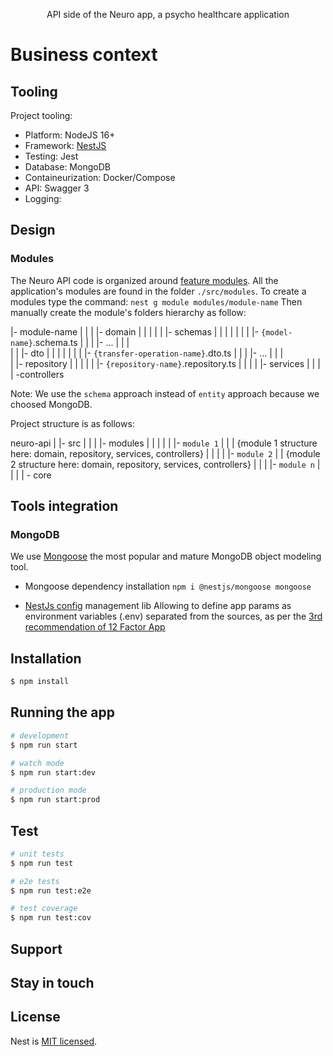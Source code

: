 <p align="center">
  API side of the Neuro app, a psycho healthcare application
</p>

# Business context


## Tooling
Project tooling:

- Platform: NodeJS 16+
- Framework: [NestJS](https://docs.nestjs.com/)
- Testing: Jest
- Database: MongoDB
- Containeurization: Docker/Compose
- API: Swagger 3
- Logging: 


## Design

### Modules
The Neuro API code is organized around [feature modules](https://docs.nestjs.com/modules).
All the application's modules are found in the folder `./src/modules`.
To create a modules type the command: `nest g module modules/module-name`
Then manually create the module's folders hierarchy as follow:

|- module-name
|  |
|  |- domain
|  |  |
|  |  |- schemas
|  |  |  |
|  |  |  |- `{model-name}`.schema.ts
|  |  |  |- ...
|  |  |  
|  |  |- dto
|  |  |  |
|  |  |  |- `{transfer-operation-name}`.dto.ts
|  |  |  |- ...
|  |  |  
|  |- repository
|  |     |
|  |     |- `{repository-name}`.repository.ts
|  |     |
|  |- services
|  |
|
|   -controllers


Note: We use the `schema` approach instead of `entity` approach because we choosed MongoDB.

Project structure is as follows:

neuro-api
|
|- src
|  |
|  |- modules
|  |  |
|  |  |- `module 1`
|  |  |   {module 1 structure here: domain, repository, services, controllers}
|  |  |
|     |- `module 2`
|     |   {module 2 structure here: domain, repository, services, controllers}
|     |
|     |- `module n`
|   |
|
|  - core


## Tools integration

### MongoDB
We use [Mongoose](https://mongoosejs.com/) the most popular and mature MongoDB object modeling tool.
- Mongoose dependency installation
`npm i @nestjs/mongoose mongoose`

- [NestJs config](https://docs.nestjs.com/techniques/configuration) management lib 
Allowing to define app params as environment variables (.env) separated from the sources, as per the [3rd recommendation of 12 Factor App](https://12factor.net/config)



## Installation

```bash
$ npm install
```

## Running the app

```bash
# development
$ npm run start

# watch mode
$ npm run start:dev

# production mode
$ npm run start:prod
```

## Test

```bash
# unit tests
$ npm run test

# e2e tests
$ npm run test:e2e

# test coverage
$ npm run test:cov
```

## Support



## Stay in touch


## License

Nest is [MIT licensed](LICENSE).
